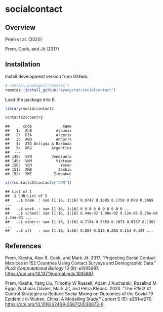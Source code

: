 socialcontact
================

## Overview

Prem et al. (2020)

Prem, Cook, and Jit (2017)

## Installation

Install development version from GitHub.

``` r
# install.packages("remotes")
remotes::install_github("myangstat/socialcontact")
```

Load the package into R.

``` r
library(socialcontact)
```

``` r
contacts2$country
```

    ##      code              name
    ##   1:  ALB           Albania
    ##   2:  DZA           Algeria
    ##   3:  AND           Andorra
    ##   4:  ATG Antigua & Barbuda
    ##   5:  ARG         Argentina
    ##  ---                       
    ## 148:  VEN         Venezuela
    ## 149:  VNM           Vietnam
    ## 150:  YEM             Yemen
    ## 151:  ZMB            Zambia
    ## 152:  ZWE          Zimbabwe

``` r
str(contacts2$contacts["CHN"])
```

    ## List of 1
    ##  $ CHN:List of 5
    ##   ..$ home  : num [1:16, 1:16] 0.0742 0.1685 0.1758 0.079 0.3069 ...
    ##   ..$ work  : num [1:16, 1:16] 0 0 0 0 0 0 0 0 0 0 ...
    ##   ..$ school: num [1:16, 1:16] 6.44e-02 1.08e-02 9.12e-05 5.20e-04 1.44e-03 ...
    ##   ..$ others: num [1:16, 1:16] 0.7154 0.3353 0.1073 0.0737 0.1302 ...
    ##   ..$ all   : num [1:16, 1:16] 0.854 0.515 0.283 0.153 0.439 ...

## References

<div id="refs" class="references">

<div id="ref-Prem2017">

Prem, Kiesha, Alex R. Cook, and Mark Jit. 2017. “Projecting Social
Contact Matrices in 152 Countries Using Contact Surveys and Demographic
Data.” *PLoS Computational Biology* 13 (9): e1005697.
<https://doi.org/10.1371/journal.pcbi.1005697>.

</div>

<div id="ref-Prem2020">

Prem, Kiesha, Yang Liu, Timothy W Russell, Adam J Kucharski, Rosalind M
Eggo, Nicholas Davies, Mark Jit, and Petra Klepac. 2020. “The Effect of
Control Strategies to Reduce Social Mixing on Outcomes of the Covid-19
Epidemic in Wuhan, China: A Modelling Study.” *Lancet* 5 (5): e261–e270.
<https://doi.org/10.1016/S2468-2667(20)30073-6>.

</div>

</div>
